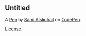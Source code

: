 Untitled
--------


A [Pen](https://codepen.io/Sami-Alshuhail/pen/wBBErKJ) by [Sami Alshuhail](https://codepen.io/Sami-Alshuhail) on [CodePen](https://codepen.io).

[License](https://codepen.io/license/pen/wBBErKJ).